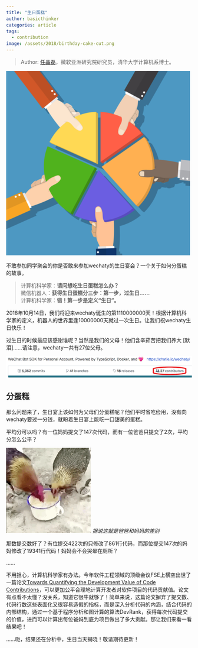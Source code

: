 ```yaml
---
title: "生日蛋糕"
author: basicthinker
categories: article
tags:
  - contribution
image: /assets/2018/birthday-cake-cut.png
---
```


> Author: [任晶磊](https://people.persper.org/jinglei/)，微软亚洲研究院研究员，清华大学计算机系博士。

![logo](/assets/2018/birthday-cake-cut.png)

不敢参加同学聚会的你是否敢来参加wechaty的生日宴会？一个关于如何分蛋糕的故事。

>计算机科学家：**请问想吃生日蛋糕怎么办？**\
>微信机器人：**获得生日蛋糕分三步：第一步，过生日……**\
>计算机科学家：**错！第一步是定义“生日”。**

2018年10月14日，我们将迎来wechaty诞生的第1110000000天！根据计算机科学家的定义，机器人的世界里逢10000000天就过一次生日。让我们祝wechaty生日快乐！

过生日的时候最应该感谢谁呢？当然是我们的父母！他们含辛茹苦把我们养大 [默泪]……请注意，wechaty一共有27位父母。

![parents](/assets/2018/birthday-cake-parents.png)

## 分蛋糕

那么问题来了，生日宴上该如何为父母们分蛋糕呢？他们平时省吃俭用，没有向wechaty要过一分钱，就盼着生日宴上能吃一口甜美的蛋糕。

平均分可以吗？有一位妈妈提交了147次代码，而有一位爸爸只提交了2次，平均分怎么公平？

![chickens](/assets/2018/birthday-cake-chickens.gif)
*据说这就是爸爸和妈妈的差别*

那数提交数好了？有位提交422次的只修改了861行代码，而那位提交147次的妈妈修改了19341行代码！妈妈会不会哭晕在厕所？

……

不用担心，计算机科学家有办法。今年软件工程领域的顶级会议FSE上横空出世了一篇论文[Towards Quantifying the Development Value of Code Contributions](https://per.pub/A1Pd7xaM.pdf)，可以更加公平合理地计算开发者对软件项目的代码贡献值。论文有点看不太懂？没关系，知道它很牛就够了！简单来说，这篇论文摒弃了提交数、代码行数这些表面化又很容易造假的指标，而是深入分析代码的内涵，结合代码的内部结构，通过一个基于程序分析和图计算的算法DevRank，获得每次代码提交的价值，进而可以计算出每位爸妈到底为项目做出了多大贡献。那让我们来看一看结果吧！

……呃，结果还在分析中，生日当天揭晓！敬请期待更新！
